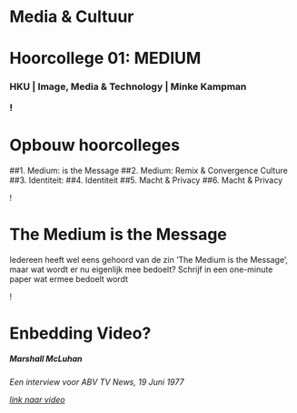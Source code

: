 

# Media & Cultuur 
# Hoorcollege 01: MEDIUM



<h3>HKU | Image, Media & Technology | Minke Kampman

!

# Opbouw hoorcolleges

##1. Medium: is the Message
##2. Medium: Remix & Convergence Culture
##3. Identiteit: 
##4. Identiteit
##5. Macht & Privacy
##6. Macht & Privacy

!

# The Medium is the Message

Iedereen heeft wel eens gehoord van de zin ‘The Medium is the Message’, maar wat wordt er nu eigenlijk mee bedoelt? 
Schrijf in een one-minute paper wat ermee bedoelt wordt


!

# Enbedding Video?
<h5>Marshall McLuhan
<h6>Een interview voor ABV TV News, 19 Juni 1977

[link naar video](https://www.youtube.com/watch?v=gqaRAmO3SCg)